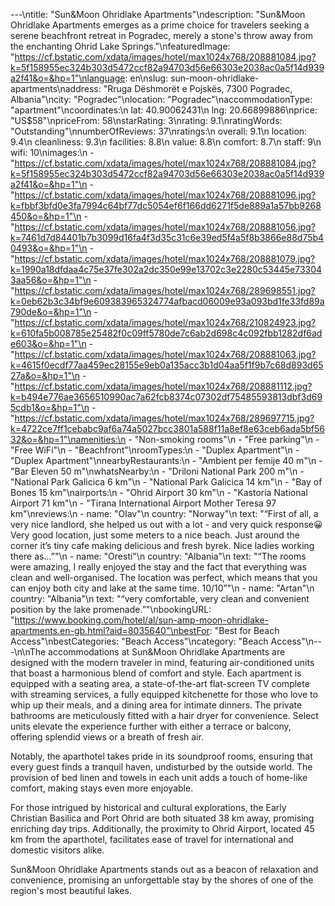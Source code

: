 ---\ntitle: "Sun&Moon Ohridlake Apartments"\ndescription: "Sun&Moon Ohridlake Apartments emerges as a prime choice for travelers seeking a serene beachfront retreat in Pogradec, merely a stone's throw away from the enchanting Ohrid Lake Springs."\nfeaturedImage: "https://cf.bstatic.com/xdata/images/hotel/max1024x768/208881084.jpg?k=5f158955ec324b303d5472ccf82a94703d56e66303e2038ac0a5f14d939a2f41&o=&hp=1"\nlanguage: en\nslug: sun-moon-ohridlake-apartments\naddress: "Rruga Dëshmorët e Pojskës, 7300 Pogradec, Albania"\ncity: "Pogradec"\nlocation: "Pogradec"\naccommodationType: "apartment"\ncoordinates:\n  lat: 40.90062431\n  lng: 20.66899886\nprice: "US$58"\npriceFrom: 58\nstarRating: 3\nrating: 9.1\nratingWords: "Outstanding"\nnumberOfReviews: 37\nratings:\n  overall: 9.1\n  location: 9.4\n  cleanliness: 9.3\n  facilities: 8.8\n  value: 8.8\n  comfort: 8.7\n  staff: 9\n  wifi: 10\nimages:\n  - "https://cf.bstatic.com/xdata/images/hotel/max1024x768/208881084.jpg?k=5f158955ec324b303d5472ccf82a94703d56e66303e2038ac0a5f14d939a2f41&o=&hp=1"\n  - "https://cf.bstatic.com/xdata/images/hotel/max1024x768/208881096.jpg?k=fbbf3bfd0e3fa7994c64bf77dc5054ef6f166dd6271f5de889a1a57bb9268450&o=&hp=1"\n  - "https://cf.bstatic.com/xdata/images/hotel/max1024x768/208881056.jpg?k=7461d7d84401b7b3099d16fa4f3d35c31c6e39ed5f4a5f8b3866e88d75b40493&o=&hp=1"\n  - "https://cf.bstatic.com/xdata/images/hotel/max1024x768/208881079.jpg?k=1990a18dfdaa4c75e37fe302a2dc350e99e13702c3e2280c53445e733043aa56&o=&hp=1"\n  - "https://cf.bstatic.com/xdata/images/hotel/max1024x768/289698551.jpg?k=0eb62b3c34bf9e609383965324774afbacd06009e93a093bd1fe33fd89a790de&o=&hp=1"\n  - "https://cf.bstatic.com/xdata/images/hotel/max1024x768/210824923.jpg?k=610fa5b008785e25482f0c09ff5780de7c6ab2d698c4c092fbb1282df6ade603&o=&hp=1"\n  - "https://cf.bstatic.com/xdata/images/hotel/max1024x768/208881063.jpg?k=4615f0ecdf77aa459ec28155e9eb0a135acc3b1d04aa5f1f9b7c68d893d6527a&o=&hp=1"\n  - "https://cf.bstatic.com/xdata/images/hotel/max1024x768/208881112.jpg?k=b494e776ae3656510990ac7a62fcb8374c07302df75485593813dbf3d695cdb1&o=&hp=1"\n  - "https://cf.bstatic.com/xdata/images/hotel/max1024x768/289697715.jpg?k=4722ce7ff1cebabc9af6a74a5027bcc3801a588f11a8ef8e63ceb6ada5bf5632&o=&hp=1"\namenities:\n  - "Non-smoking rooms"\n  - "Free parking"\n  - "Free WiFi"\n  - "Beachfront"\nroomTypes:\n  - "Duplex Apartment"\n  - "Duplex Apartment"\nnearbyRestaurants:\n  - "Ambient per femije 40 m"\n  - "Bar Eleven 50 m"\nwhatsNearby:\n  - "Driloni National Park 200 m"\n  - "National Park Galicica 6 km"\n  - "National Park Galicica 14 km"\n  - "Bay of Bones 15 km"\nairports:\n  - "Ohrid Airport 30 km"\n  - "Kastoria National Airport 71 km"\n  - "Tirana International Airport Mother Teresa 97 km"\nreviews:\n  - name: "Olav"\n    country: "Norway"\n    text: "“First of all, a very nice landlord, she helped us out with a lot - and very quick response😀Very good location, just some meters to a nice beach. Just around the corner it’s tiny cafe making delicious and fresh byrek. Nice ladies working there as...”"\n  - name: "Oresti"\n    country: "Albania"\n    text: "“The rooms were amazing, I really enjoyed the stay and the fact that everything was clean and well-organised. The location was perfect, which means that you can enjoy both city and lake at the same time.
10/10”"\n  - name: "Artan"\n    country: "Albania"\n    text: "“very comfortable, very clean and convenient position by the lake promenade.”"\nbookingURL: "https://www.booking.com/hotel/al/sun-amp-moon-ohridlake-apartments.en-gb.html?aid=8035640"\nbestFor: "Best for Beach Access"\nbestCategories: "Beach Access"\ncategory: "Beach Access"\n---\n\nThe accommodations at Sun&Moon Ohridlake Apartments are designed with the modern traveler in mind, featuring air-conditioned units that boast a harmonious blend of comfort and style. Each apartment is equipped with a seating area, a state-of-the-art flat-screen TV complete with streaming services, a fully equipped kitchenette for those who love to whip up their meals, and a dining area for intimate dinners. The private bathrooms are meticulously fitted with a hair dryer for convenience. Select units elevate the experience further with either a terrace or balcony, offering splendid views or a breath of fresh air.

Notably, the aparthotel takes pride in its soundproof rooms, ensuring that every guest finds a tranquil haven, undisturbed by the outside world. The provision of bed linen and towels in each unit adds a touch of home-like comfort, making stays even more enjoyable.

For those intrigued by historical and cultural explorations, the Early Christian Basilica and Port Ohrid are both situated 38 km away, promising enriching day trips. Additionally, the proximity to Ohrid Airport, located 45 km from the aparthotel, facilitates ease of travel for international and domestic visitors alike.

Sun&Moon Ohridlake Apartments stands out as a beacon of relaxation and convenience, promising an unforgettable stay by the shores of one of the region's most beautiful lakes.